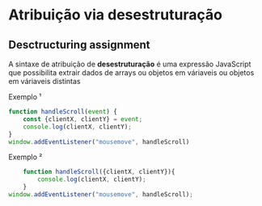 # Atribuição via desestruturação
## Desctructuring assignment

A sintaxe de atribuição de **desestruturação** é uma expressão JavaScript que possibilita extrair dados de arrays ou objetos em váriaveis ou objetos em váriaveis distintas

Exemplo ¹

```javascript
function handleScroll(event) {
	const {clientX, clientY} = event;
	console.log(clientX, clientY);
}
window.addEventListener("mousemove", handleScroll)
```

Exemplo ²

```javascript
	function handleScroll({clientX, clientY}){
		console.log(clientX, clientY);
	}
window.addEventListener("mousemove", handleScroll);
```